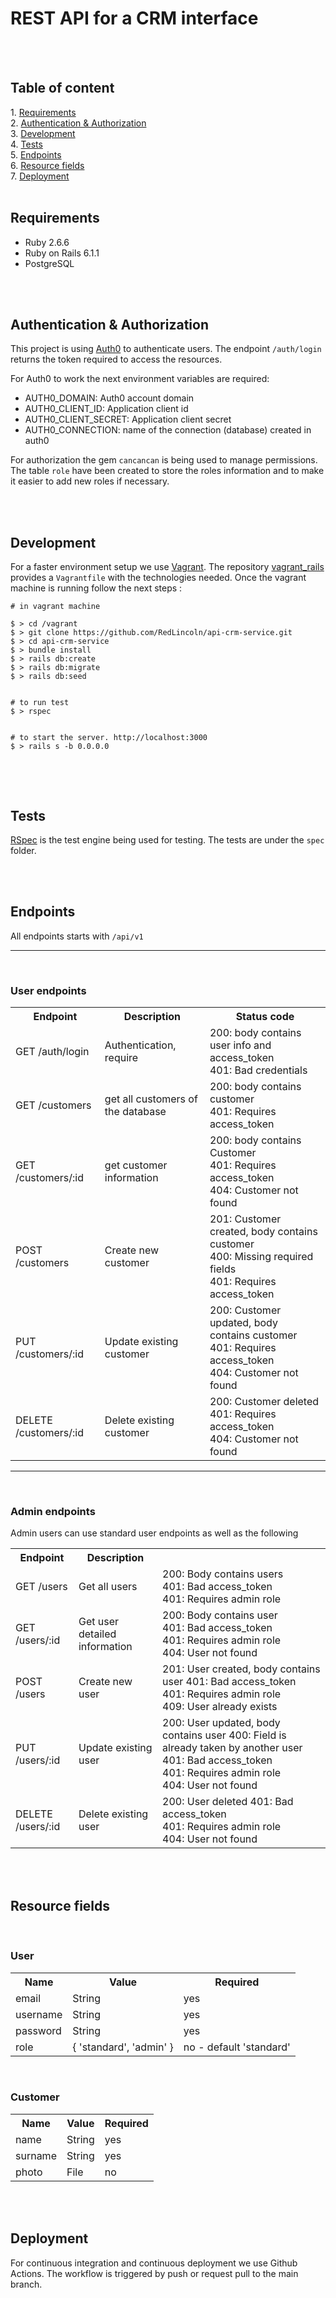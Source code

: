 <h1>REST API for a CRM interface</h1>

<br>
<br>
<h2>Table of content</h2>
1. <a href="#requirements">Requirements</a></br>
2. <a href="#auth">Authentication & Authorization</a></br>
3. <a href="#dev">Development</a></br>
4. <a href="#test">Tests</a></br>
5. <a href="#endpoints">Endpoints</a></br>
6. <a href="#fields">Resource fields</a></br>
7. <a href="#deployment">Deployment</a><br>
</br>

<h2 id="requirements">Requirements</h2>

<ul>
  <li>Ruby 2.6.6</li>
  <li>Ruby on Rails 6.1.1</li>
  <li>PostgreSQL</li>
</ul>

</br>
<br>
<h2 id="auth">Authentication & Authorization</h2>

This project is using <a href="https://auth0.com/">Auth0</a> to authenticate users. The endpoint <code>/auth/login</code> returns the token required to access the resources.

For Auth0 to work the next environment variables are required:

<ul>
  <li>AUTH0_DOMAIN: Auth0 account domain</li>
  <li>AUTH0_CLIENT_ID: Application client id</li>
  <li>AUTH0_CLIENT_SECRET: Application client secret</li>
  <li>AUTH0_CONNECTION: name of the connection (database) created in auth0</li>
</ul>

For authorization the gem <code>cancancan</code> is being used to manage permissions. The table <code>role</code> have been created to store the roles information and to make it easier to add new roles if necessary.

</br>
<br>
<h2 id="dev">Development</h2>

For a faster environment setup we use <a href="https://www.vagrantup.com/">Vagrant</a>. The repository <a href="https://github.com/RedLincoln/vagrant_rails">vagrant_rails</a> provides a <code>Vagrantfile</code> with the technologies needed. Once the vagrant machine is running follow the next steps :

```
# in vagrant machine

$ > cd /vagrant
$ > git clone https://github.com/RedLincoln/api-crm-service.git
$ > cd api-crm-service
$ > bundle install
$ > rails db:create
$ > rails db:migrate
$ > rails db:seed


# to run test
$ > rspec


# to start the server. http://localhost:3000
$ > rails s -b 0.0.0.0


```

</br>
<br>
<h2 id="test">Tests</h2>

<a href="https://rspec.info/">RSpec</a> is the test engine being used for testing. The tests are under the <code>spec</code> folder.

<br><br>

<h2 id="endpoints">Endpoints</h2>

All endpoints starts with <code>/api/v1</code>

<hr>
<br>
<h3>User endpoints</h3>

<table>
  <tr>
    <th>Endpoint</th>
    <th>Description</th>
    <th>Status code</th>
  </tr>
  <tr>
    <td>GET /auth/login</td>
    <td>Authentication, require </td>
    <td>
      200: body contains user info and access_token <br>
      401: Bad credentials
    </td>
  </tr>
  <tr>
    <td>GET /customers</td>
    <td>get all customers of the database</td>
    <td>
      200: body contains customer <br>
      401: Requires access_token
    </td>
  </tr>
  <tr>  
    <td>GET /customers/:id</td>
    <td>get customer information</td>
    <td>
      200: body contains Customer <br>
      401: Requires access_token <br>
      404: Customer not found
    </td>
  </tr>
  <tr>
    <td>POST /customers</td>
    <td>Create new customer</td>
    <td>
      201: Customer created, body contains customer <br>
      400: Missing required fields<br>
      401: Requires access_token
    </td>
  </tr>
  <tr>
    <td>PUT /customers/:id</td>
    <td>Update existing customer</td>
    <td>
      200: Customer updated, body contains customer <br>
      401: Requires access_token <br>
      404: Customer not found
    </td>
  </tr>
  <tr>
    <td>DELETE /customers/:id</td>
    <td>Delete existing customer</td>
    <td>
      200: Customer deleted <br>
      401: Requires access_token <br>
      404: Customer not found
    </td>
  </tr>
</table>

<hr>
<br>
<h3>Admin endpoints</h3>

Admin users can use standard user endpoints as well as the following

<table>
  <tr>
    <th>Endpoint</th>
    <th>Description</th>
  </tr>
  <tr>
    <td>GET /users</td>
    <td>Get all users</td>
    <td>
      200: Body contains users <br>
      401: Bad access_token <br>
      401: Requires admin role
    </td>
  </tr>
  <tr>
    <td>GET /users/:id</td>
    <td>Get user detailed information</td>
    <td>
      200: Body contains user <br>
      401: Bad access_token <br>
      401: Requires admin role <br>
      404: User not found
    </td>
  </tr><tr>
    <td>POST /users</td>
    <td>Create new user</td>
    <td>
      201: User created, body contains user
      401: Bad access_token <br>
      401: Requires admin role <br>
      409: User already exists
    </td>
  </tr><tr>
    <td>PUT /users/:id</td>
    <td>Update existing user</td>
    <td>
      200: User updated, body contains user
      400: Field is already taken by another user
      401: Bad access_token <br>
      401: Requires admin role <br>
      404: User not found
    </td>
  </tr><tr>
    <td>DELETE /users/:id</td>
    <td>Delete existing user</td>
    <td>
      200: User deleted
      401: Bad access_token <br>
      401: Requires admin role <br>
      404: User not found
    </td>
  </tr>
</table>

<br>
<br>
<h2 id="fields">Resource fields</h2>

<br>
<h3>User</h3>

<table>
  <tr>
    <th>Name</th>
    <th>Value</th>
    <th>Required</th>
  </tr>
  <tr>
    <td>email</td>
    <td>String</td>
    <td>yes</td>
  </tr>
  <tr>
    <td>username</td>
    <td>String</td>
    <td>yes</td>
  </tr>
  <tr>
    <td>password</td>
    <td>String</td>
    <td>yes</td>
  </tr>
  <tr>
    <td>role</td>
    <td>{ 'standard', 'admin' }</td>
    <td>no - default 'standard' </td>
  </tr>

</table>

<br>
<h3>Customer</h3>

<table>
  <tr>
    <th>Name</th>
    <th>Value</th>
    <th>Required</th>
  </tr>
  <tr>
    <td>name</td>
    <td>String</td>
    <td>yes</td>
  </tr>
  <tr>
    <td>surname</td>
    <td>String</td>
    <td>yes</td>
  </tr>
  <tr>
    <td>photo</td>
    <td>File</td>
    <td>no</td>
  </tr>
</table>

<br>
<br>
<h2 id="deployment">Deployment</h2>

For continuous integration and continuous deployment we use Github Actions. The workflow is triggered by push or request pull to the main branch.
